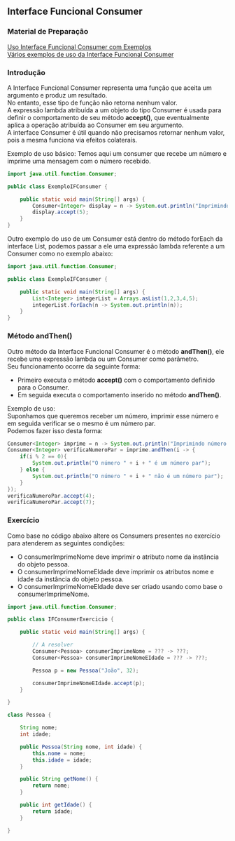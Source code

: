 ## Interface Funcional Consumer

### Material de Preparação
[Uso Interface Funcional Consumer com Exemplos](https://www.geeksforgeeks.org/java-8-consumer-interface-in-java-with-examples/)<br/>
[Vários exemplos de uso da Interface Funcional Consumer](https://www.programcreek.com/java-api-examples/?api=java.util.function.Consumer)

### Introdução
A Interface Funcional Consumer representa uma função que aceita um argumento e produz um resultado.
<br/>No entanto, esse tipo de função não retorna nenhum valor.
<br/>A expressão lambda atribuída a um objeto do tipo Consumer é usada para definir o comportamento de seu método **accept()**, que eventualmente aplica a operação atribuída ao Consumer em seu argumento.
<br/>A interface Consumer é útil quando não precisamos retornar nenhum valor, pois a mesma funciona via efeitos colaterais.

Exemplo de uso básico:
Temos aqui um consumer que recebe um número e imprime uma mensagem com o número recebido.
```java
import java.util.function.Consumer;

public class ExemploIFConsumer {

    public static void main(String[] args) {
        Consumer<Integer> display = n -> System.out.println("Imprimindo número: " + n);
        display.accept(5);
    }
}
```

Outro exemplo do uso de um Consumer está dentro do método forEach da interface List, podemos passar a ele uma expressão lambda referente a um Consumer como no exemplo abaixo:
```java
import java.util.function.Consumer;

public class ExemploIFConsumer {

    public static void main(String[] args) {
        List<Integer> integerList = Arrays.asList(1,2,3,4,5);
        integerList.forEach(n -> System.out.println(n));
    }
}
```

### Método andThen()
Outro método da Interface Funcional Consumer é o método **andThen()**, ele recebe uma expressão lambda ou um Consumer como parâmetro.
<br/>Seu funcionamento ocorre da seguinte forma:
 * Primeiro executa o método **accept()** com o comportamento definido para o Consumer.
 * Em seguida executa o comportamento inserido no método **andThen()**.

Exemplo de uso:
<br/>Suponhamos que queremos receber um número, imprimir esse número e em seguida verificar se o mesmo é um número par. 
<br/>Podemos fazer isso desta forma:
```java
Consumer<Integer> imprime = n -> System.out.println("Imprimindo número: " + n);
Consumer<Integer> verificaNumeroPar = imprime.andThen(i -> {
    if(i % 2 == 0){
        System.out.println("O número " + i + " é um número par");
    } else {
        System.out.println("O número " + i + " não é um número par");
    }
});
verificaNumeroPar.accept(4);
verificaNumeroPar.accept(7);
```

### Exercício
Como base no código abaixo altere os Consumers presentes no exercício para atenderem as seguintes condições:
 * O consumerImprimeNome deve imprimir o atributo nome da instância do objeto pessoa.
 * O consumerImprimeNomeEIdade deve imprimir os atributos nome e idade da instância do objeto pessoa.
 * O consumerImprimeNomeEIdade deve ser criado usando como base o consumerImprimeNome. 
```java
import java.util.function.Consumer;

public class IFConsumerExercicio {

    public static void main(String[] args) {

        // A resolver
        Consumer<Pessoa> consumerImprimeNome = ??? -> ???;
        Consumer<Pessoa> consumerImprimeNomeEIdade = ??? -> ???;

        Pessoa p = new Pessoa("João", 32);

        consumerImprimeNomeEIdade.accept(p);
    }

}

class Pessoa {

    String nome;
    int idade;

    public Pessoa(String nome, int idade) {
        this.nome = nome;
        this.idade = idade;
    }

    public String getNome() {
        return nome;
    }

    public int getIdade() {
        return idade;
    }

}
```